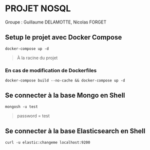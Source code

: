 # PROJET NOSQL
Groupe : Guillaume DELAMOTTE, Nicolas FORGET

## Setup le projet avec Docker Compose
```console
docker-compose up -d
```
>À la racine du projet

### En cas de modification de Dockerfiles
```console
docker-compose build --no-cache && docker-compose up -d
```

## Se connecter à la base Mongo en Shell
```console
mongosh -u test
```
>password = test

## Se connecter à la base Elasticsearch en Shell
```console
curl -u elastic:changeme localhost:9200
```